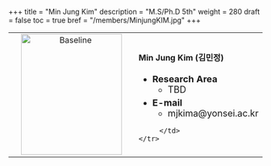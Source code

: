 +++
title = "Min Jung Kim"
description = "M.S/Ph.D 5th"
weight = 280
draft = false
toc = true
bref = "/members/MinjungKIM.jpg"
+++

<table>
    <tr>
       <td width="280" align="center" valign="top">
          <img alt="Baseline" width="200px" height="240" src="/members/MinjungKIM.jpg">
       </td>
       <td>
            <h4>Min Jung Kim (김민정)</h4>
            <ul class="member_info">
                <li style="font-size: 18px"><b>Research Area</b>
                    <ul class="interest">
                        <li style="margin-bottom: 5px">TBD</li>
                    </ul>
                </li>
                <li style="font-size: 18px"><b>E-mail</b>
                    <ul>
                        <li style="margin-bottom: 5px">mjkima@yonsei.ac.kr</li>
                    </ul>
                </li>
            </ul>
            
         </td>
    </tr>
</table>